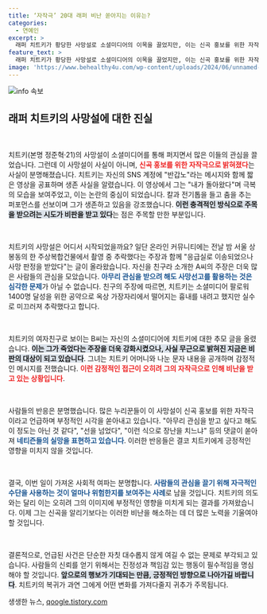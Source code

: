 ```yaml
---
title: ‘자작극’ 20대 래퍼 비난 쏟아지는 이유는?
categories:
  - 연예인
excerpt: >
  래퍼 치트키가 황당한 사망설로 소셜미디어의 이목을 끌었지만, 이는 신곡 홍보를 위한 자작극으로 드러났다. 팬들과 네티즌들은 그의 방식에 실망감을 표하며 비판하고 있다. 어둡고 기이한 퍼포먼스가 부른 논란, 과연 진정한 아티스트의 길은 무엇일까?
feature_text: >
  래퍼 치트키가 황당한 사망설로 소셜미디어의 이목을 끌었지만, 이는 신곡 홍보를 위한 자작극으로 드러났다. 팬들과 네티즌들은 그의 방식에 실망감을 표하며 비판하고 있다. 어둡고 기이한 퍼포먼스가 부른 논란, 과연 진정한 아티스트의 길은 무엇일까?
image: 'https://www.behealthy4u.com/wp-content/uploads/2024/06/unnamed-file.png'
---
```


<p><img src="https://www.behealthy4u.com/wp-content/uploads/2024/06/unnamed-file.png" alt="info 속보" /></p>

<h2 data-ke-size="size26">래퍼 치트키의 사망설에 대한 진실</h2>

<p data-ke-size="size16">&nbsp;</p>

<p>치트키(본명 정준혁·21)의 사망설이 소셜미디어를 통해 퍼지면서 많은 이들의 관심을 끌었습니다. 그런데 이 사망설이 사실이 아니며, <b><span style="color: #ee2323;">신곡 홍보를 위한 자작극으로 밝혀졌다</span></b>는 사실이 분명해졌습니다. 치트키는 자신의 SNS 계정에 "반갑노"라는 메시지와 함께 짧은 영상을 공표하며 생존 사실을 알렸습니다. 이 영상에서 그는 "내가 돌아왔다"며 극복의 모습을 보여주었고, 이는 논란의 중심이 되었습니다. 칼과 전기톱을 들고 춤을 추는 퍼포먼스를 선보이며 그가 생존하고 있음을 강조했습니다. <b><span style="background-color: #21538527;">이런 충격적인 방식으로 주목을 받으려는 시도가 비판을 받고 있다</span></b>는 점은 주목할 만한 부분입니다.</p>

<p data-ke-size="size16">&nbsp;</p>

<p>치트키의 사망설은 어디서 시작되었을까요? 일단 온라인 커뮤니티에는 전날 밤 서울 상봉동의 한 주상복합건물에서 촬영 중 추락했다는 주장과 함께 "응급실로 이송되었으나 사망 판정을 받았다"는 글이 올라왔습니다. 자신을 친구라 소개한 A씨의 주장은 더욱 많은 사람들의 관심을 모았습니다. <b><span style="color: #1a5490;">아무리 관심을 받으려 해도 <b>사망선고</b>를 활용하는 것은 심각한 문제</span></b>가 아닐 수 없습니다. 친구의 주장에 따르면, 치트키는 소셜미디어 팔로워 1400명 달성을 위한 공약으로 옥상 가장자리에서 떨어지는 흉내를 내려고 했지만 실수로 미끄러져 추락했다고 합니다.</p>

<p data-ke-size="size16">&nbsp;</p>

<p>치트키의 여자친구로 보이는 B씨는 자신의 소셜미디어에 치트키에 대한 추모 글을 올렸습니다. <b><span style="background-color: #21538527;">이는 그가 죽었다는 주장을 더욱 강화시켰으나, 사실 무근으로 밝혀진 지금은 비판의 대상이 되고 있습니다</span></b>. 그녀는 치트키 어머니와 나눈 문자 내용을 공개하며 감정적인 메시지를 전했습니다. <b><span style="color: #ee2323;">이런 감정적인 접근이 오히려 그의 자작극으로 인해 비난을 받고 있는 상황입니다</span></b>.</p>

<p data-ke-size="size16">&nbsp;</p>

<p>사람들의 반응은 분명했습니다. 많은 누리꾼들이 이 사망설이 신곡 홍보를 위한 자작극이라고 언급하며 부정적인 시각을 쏟아내고 있습니다. "아무리 관심을 받고 싶다고 해도 이 정도는 아닌 것 같다", "선을 넘었다", "이런 식으로 장난을 치느냐" 등의 댓글이 쏟아져 <b><span style="color: #1a5490;">네티즌들의 실망을 표현하고 있습니다</span></b>. 이러한 반응들은 결코 치트키에게 긍정적인 영향을 미치지 않을 것입니다.</p>

<p data-ke-size="size16">&nbsp;</p>

<p>결국, 이번 일이 가져온 사회적 여파는 분명합니다. <b><span style="color: #1a5490;">사람들의 관심을 끌기 위해 자극적인 수단을 사용하는 것이 얼마나 위험한지를 보여주는 사례</span></b>로 남을 것입니다. 치트키의 의도와는 달리 이는 오히려 그의 이미지에 부정적인 영향을 미치게 되는 결과를 가져왔습니다. 이제 그는 신곡을 알리기보다는 이러한 비난을 해소하는 데 더 많은 노력을 기울여야 할 것입니다. </p>

<p data-ke-size="size16">&nbsp;</p>

<p>결론적으로, 언급된 사건은 단순한 자칫 대수롭지 않게 여길 수 없는 문제로 부각되고 있습니다. 사람들의 신뢰를 얻기 위해서는 진정성과 책임감 있는 행동이 필수적임을 명심해야 할 것입니다. <b><span style="background-color: #21538527;">앞으로의 행보가 기대되는 만큼, 긍정적인 방향으로 나아가길 바랍니다</span></b>. 치트키의 복귀가 과연 그에게 어떤 변화를 가져다줄지 귀추가 주목됩니다.</p>
생생한 뉴스, <a href="https://qoogle.tistory.com" rel="dofollow">qoogle.tistory.com</a>


